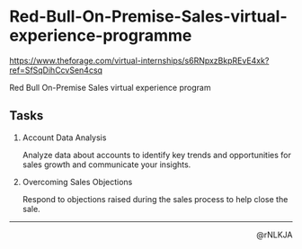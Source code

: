 # Red-Bull-On-Premise-Sales-virtual-experience-programme

<https://www.theforage.com/virtual-internships/s6RNpxzBkpREvE4xk?ref=SfSqDihCcvSen4csq>

Red Bull On-Premise Sales virtual experience program

## Tasks

1. Account Data Analysis

   Analyze data about accounts to identify key trends and opportunities for sales growth and communicate your insights.

2. Overcoming Sales Objections

   Respond to objections raised during the sales process to help close the sale.

---

<p align=right>@rNLKJA</p>
